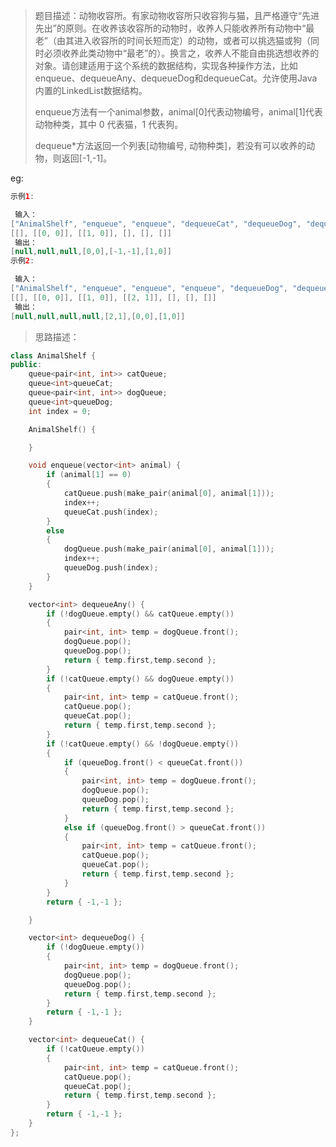 > 题目描述：动物收容所。有家动物收容所只收容狗与猫，且严格遵守“先进先出”的原则。在收养该收容所的动物时，收养人只能收养所有动物中“最老”（由其进入收容所的时间长短而定）的动物，或者可以挑选猫或狗（同时必须收养此类动物中“最老”的）。换言之，收养人不能自由挑选想收养的对象。请创建适用于这个系统的数据结构，实现各种操作方法，比如enqueue、dequeueAny、dequeueDog和dequeueCat。允许使用Java内置的LinkedList数据结构。
>
> enqueue方法有一个animal参数，animal[0]代表动物编号，animal[1]代表动物种类，其中 0 代表猫，1 代表狗。
>
> dequeue*方法返回一个列表[动物编号, 动物种类]，若没有可以收养的动物，则返回[-1,-1]。
>

eg:

```java
示例1:

 输入：
["AnimalShelf", "enqueue", "enqueue", "dequeueCat", "dequeueDog", "dequeueAny"]
[[], [[0, 0]], [[1, 0]], [], [], []]
 输出：
[null,null,null,[0,0],[-1,-1],[1,0]]
示例2:

 输入：
["AnimalShelf", "enqueue", "enqueue", "enqueue", "dequeueDog", "dequeueCat", "dequeueAny"]
[[], [[0, 0]], [[1, 0]], [[2, 1]], [], [], []]
 输出：
[null,null,null,null,[2,1],[0,0],[1,0]]
```

> 思路描述：
>

```C++
class AnimalShelf {
public:
	queue<pair<int, int>> catQueue;
	queue<int>queueCat;
	queue<pair<int, int>> dogQueue;
	queue<int>queueDog;
	int index = 0;

	AnimalShelf() {

	}

	void enqueue(vector<int> animal) {
		if (animal[1] == 0)
		{
			catQueue.push(make_pair(animal[0], animal[1]));
			index++;
			queueCat.push(index);
		}
		else
		{
			dogQueue.push(make_pair(animal[0], animal[1]));
			index++;
			queueDog.push(index);
		}
	}

	vector<int> dequeueAny() {
		if (!dogQueue.empty() && catQueue.empty())
		{
			pair<int, int> temp = dogQueue.front();
			dogQueue.pop();
			queueDog.pop();
			return { temp.first,temp.second };
		}
		if (!catQueue.empty() && dogQueue.empty())
		{
			pair<int, int> temp = catQueue.front();
			catQueue.pop();
			queueCat.pop();
			return { temp.first,temp.second };
		}
		if (!catQueue.empty() && !dogQueue.empty())
		{
			if (queueDog.front() < queueCat.front())
			{
				pair<int, int> temp = dogQueue.front();
				dogQueue.pop();
				queueDog.pop();
				return { temp.first,temp.second };
			}
			else if (queueDog.front() > queueCat.front())
			{
				pair<int, int> temp = catQueue.front();
				catQueue.pop();
				queueCat.pop();
				return { temp.first,temp.second };
			}
		}
		return { -1,-1 };

	}

	vector<int> dequeueDog() {
		if (!dogQueue.empty())
		{
			pair<int, int> temp = dogQueue.front();
			dogQueue.pop();
			queueDog.pop();
			return { temp.first,temp.second };
		}
		return { -1,-1 };
	}

	vector<int> dequeueCat() {
		if (!catQueue.empty())
		{
			pair<int, int> temp = catQueue.front();
			catQueue.pop();
			queueCat.pop();
			return { temp.first,temp.second };
		}
		return { -1,-1 };
	}
};
```

